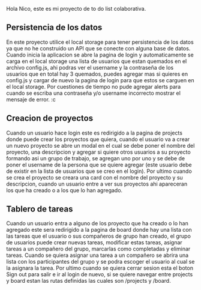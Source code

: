 Hola Nico, este es mi proyecto de to do list colaborativa.

## Persistencia de los datos
En este proyecto utilice el local storage para tener persistencia de los datos ya que no he construido un API
que se conecte con alguna base de datos. Cuando inicia la aplicacion se abre la pagina de login y automaticamente
se carga en el local storage una lista de usuarios que estan quemados en el archivo config.js, ahi podras ver el
username y la contraseña de los usuarios que en total hay 3 quemados, puedes agregar mas si quieres en config.js
y cargar de nuevo la pagina de login para que estos se carguen en el local storage. Por cuestiones de tiempo no 
pude agregar alerts para cuando se escriba una contraseña y/o username incorrecto mostrar el mensaje de error. :c

## Creacion de proyectos
Cuando un usuario hace login este es redirigido a la pagina de projects donde puede crear los proyectos que quiera,
cuando el usuario va a crear un nuevo proyecto se abre un modal en el cual se debe poner el nombre del proyecto, una
descripcion y agregar si quiere otros usuarios a su proyecto formando asi un grupo de trabajo, se agregan uno por uno
y se debe de poner el username de la persona que se quiere agregar (este usuario debe de existir en la lista de usuarios
que se creo en el login). Por ultimo cuando se crea el proyecto se creara una card con el nombre del proyecto y su descripcion,
cuando un usuario entre a ver sus proyectos ahi apareceran los que ha creado o a los que lo han agregado.

## Tablero de tareas
Cuando un usuario entra a alguno de los proyecto que ha creado o lo han agregado este sera redirigido a la pagina de board donde
hay una lista con las tareas que el usuario o sus compañeros de grupo han creado, el grupo de usuarios puede crear nuevas tareas,
modificar estas tareas, asignar tareas a un compañero del grupo, marcarlas como completadas y eliminar tareas. Cuando se quiera 
asignar una tarea a un compañero se abrira una lista con los participantes del grupo y se podra escoger el usuario al cual se la
asignara la tarea. Por ultimo cuando se quiera cerrar sesion esta el boton Sign out para salir e ir al login de nuevo, si se quiere navegar entre projects y board estan las rutas definidas las cuales son /projects y /board.
